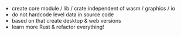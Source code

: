* create core module / lib / crate independent of wasm / graphics / io
* do not hardcode level data in source code
* based on that create desktop & web versions
* learn more Rust & refactor everything!
